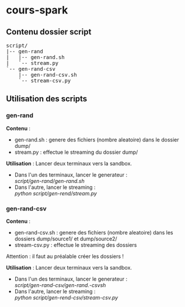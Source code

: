 # cours-spark
## Contenu dossier script
<pre>
script/
|-- gen-rand
|   |-- gen-rand.sh
|   `-- stream.py
`-- gen-rand-csv
    |-- gen-rand-csv.sh
    `-- stream-csv.py
</pre>

## Utilisation des scripts
### gen-rand

**Contenu** :
- gen-rand.sh : genere des fichiers (nombre aleatoire) dans le dossier dump/
- stream.py : effectue le streaming du dossier dump/

**Utilisation** : 
Lancer deux terminaux vers la sandbox.  
- Dans l'un des terminaux, lancer le generateur :  
*script/gen-rand/gen-rand.sh*
- Dans l'autre, lancer le streaming :  
*python script/gen-rend/stream.py*



### gen-rand-csv
**Contenu** :
- gen-rand-csv.sh : genere des fichiers (nombre aleatoire) dans les dossiers dump/source1/ et dump/source2/
- stream-csv.py : effectue le streaming des dossiers

Attention : il faut au préalable créer les dossiers !

**Utilisation** : 
Lancer deux terminaux vers la sandbox.  
- Dans l'un des terminaux, lancer le generateur :  
*script/gen-rand-csv/gen-rand.-csvsh*
- Dans l'autre, lancer le streaming :  
*python script/gen-rend-csv/stream-csv.py*
